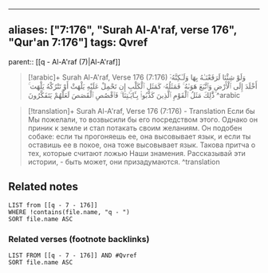 
---
aliases: ["7:176", "Surah Al-A'raf, verse 176", "Qur'an 7:176"]
tags: Qvref
---

parent:: [[q - Al-A'raf (7)|Al-A'raf]]

> [!arabic]+ Surah Al-A'raf, Verse 176 (7:176)
> <span class="quran-arabic">وَلَوْ شِئْنَا لَرَفَعْنَـٰهُ بِهَا وَلَـٰكِنَّهُۥٓ أَخْلَدَ إِلَى ٱلْأَرْضِ وَٱتَّبَعَ هَوَىٰهُ ۚ فَمَثَلُهُۥ كَمَثَلِ ٱلْكَلْبِ إِن تَحْمِلْ عَلَيْهِ يَلْهَثْ أَوْ تَتْرُكْهُ يَلْهَث ۚ ذَّٰلِكَ مَثَلُ ٱلْقَوْمِ ٱلَّذِينَ كَذَّبُوا۟ بِـَٔايَـٰتِنَا ۚ فَٱقْصُصِ ٱلْقَصَصَ لَعَلَّهُمْ يَتَفَكَّرُونَ</span>
^arabic

> [!translation]+ Surah Al-A'raf, Verse 176 (7:176) - Translation
> Если бы Мы пожелали, то возвысили бы его посредством этого. Однако он приник к земле и стал потакать своим желаниям. Он подобен собаке: если ты прогоняешь ее, она высовывает язык, и если ты оставишь ее в покое, она тоже высовывает язык. Такова притча о тех, которые считают ложью Наши знамения. Рассказывай эти истории, - быть может, они призадумаются.
^translation



## Related notes
```dataview
LIST from [[q - 7 - 176]]
WHERE !contains(file.name, "q - ")
SORT file.name ASC
```

### Related verses (footnote backlinks)
```dataview
LIST FROM [[q - 7 - 176]] AND #Qvref
SORT file.name ASC
```

